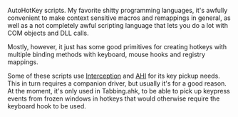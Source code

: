 AutoHotKey scripts. My favorite shitty programming languages, it's awfully convenient to make context sensitive macros and remappings in general, as well as a not completely awful scripting language that lets you do a lot with COM objects and DLL calls.

Mostly, however, it just has some good primitives for creating hotkeys with multiple binding methods with keyboard, mouse hooks and registry mappings.

Some of these scripts use [Interception](https://github.com/oblitum/Interception) and [AHI](https://github.com/evilC/AutoHotInterception) for its key pickup needs. This in turn requires a companion driver, but usually it's for a good reason. At the moment, it's only used in Tabbing.ahk, to be able to pick up keypress events from frozen windows in hotkeys that would otherwise require the keyboard hook to be used.
